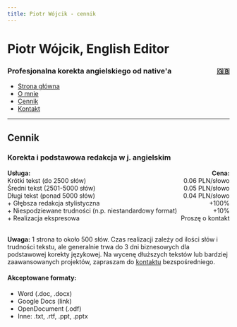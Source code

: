 ```yaml
---
title: Piotr Wójcik - cennik
---
```

<link rel="stylesheet" href="style.css">

# Piotr Wójcik, English Editor

<h3><div style="float: left">Profesjonalna korekta angielskiego od native'a</div><div style="float: right"><a href="pricing.html" title="Please click here for English">🇬🇧</a></div><div style="clear: both;"></div></h3>

- [Strona główna](index.md)
- [O mnie](omnie.md)
- [Cennik](cennik.md)
- [Kontakt](kontakt.md)

---

## Cennik

### Korekta i podstawowa redakcja w j. angielskim

<!--
| Usługa                          | Cena             |
|---------------------------------|------------------|
| Krótka (do 2500 słów)           | 0.06 PLN/słowo   |
| Średnia (2501-5000 słów)        | 0.05 PLN/słowo   |
| Długa (ponad 5000 słów)         | 0.04 PLN/słowo   |
| + Głębsza redakcja stylistyczna | +100%            |
| + Niespodziewane trudności (n.p.  niestandardowy format) | +10% |
| + Realizacja ekspresowa         | Proszę o kontakt |
-->
<div style="float: left"><strong>Usługa:</strong></div><div style="float: right"><strong>Cena:</strong></div><br>
<div style="float: left">Krótki tekst (do 2500 słów)</div><div style="float: right">0.06 PLN/słowo</div><br>
<div style="float: left">Średni tekst (2501-5000 słów)</div><div style="float: right">0.05 PLN/słowo</div><br>
<div style="float: left">Długi tekst (ponad 5000 słów)</div><div style="float: right">0.04 PLN/słowo</div><br>
<div style="float: left">+ Głębsza redakcja stylistyczna</div><div style="float: right">+100%</div><br>
<div style="float: left">+ Niespodziewane trudności (n.p.  niestandardowy format)</div><div style="float: right">+10%</div><br>
<div style="float: left">+ Realizacja ekspresowa</div><div style="float: right">Proszę o kontakt</div><div style="clear: both;"></div><br>

**Uwaga:** 1 strona to około 500 słów. Czas realizacji zależy od ilości słów i trudności tekstu, ale generalnie trwa do 3 dni biznesowych dla podstawowej korekty językowej. Na wycenę dłuższych tekstów lub bardziej zaawansowanych projektów, zapraszam do [kontaktu](kontakt.md) bezspośredniego.

#### Akceptowane formaty:
- Word (.doc, .docx)
- Google Docs (link)
- OpenDocument (.odf)
- Inne: .txt, .rtf, .ppt, .pptx